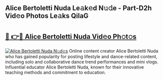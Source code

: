 ## Alice Bertoletti Nuda Le𝚊k𝚎d N𝚞𝚍e - Part-D2h Vid𝚎o Photos Le𝚊ks QiIaG

# <h2><a href="http://fbegwg9.evod.top/?m=Alice+Bertoletti+Nuda">🔗 👉🔴 Alice Bertoletti Nuda Vid𝚎o Ph𝚘t𝚘s</a></h2>

[![Alice Bertoletti Nuda N𝚞d𝚎s](https://i.imgur.com/8V9OHl7.gif)](http://fbegwg9.evod.top/?m=Alice+Bertoletti+Nuda)
Online content creator Alice Bertoletti Nuda who has gained popularity for posting lifestyle and dance-related content, including solo and collaborative dance trend performances and mini vlogs. Influential educator Alice Bertoletti Nuda, known for their innovative teaching methods and commitment to education. 

